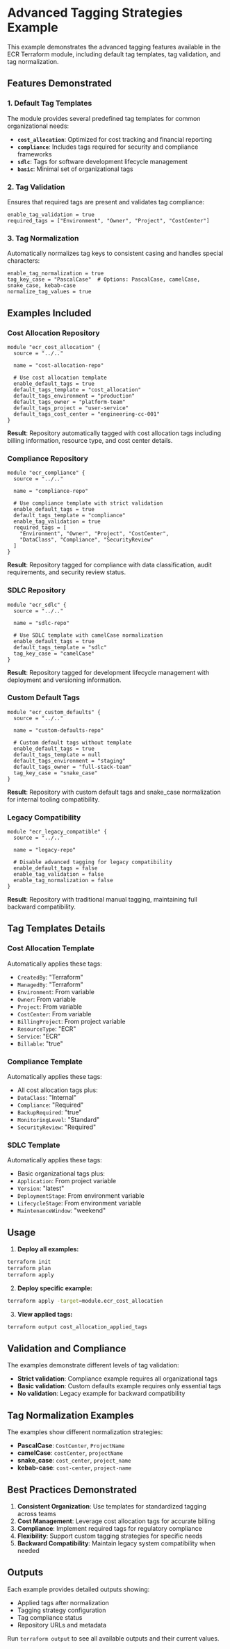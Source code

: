# Advanced Tagging Strategies Example

This example demonstrates the advanced tagging features available in the ECR Terraform module, including default tag templates, tag validation, and tag normalization.

## Features Demonstrated

### 1. Default Tag Templates

The module provides several predefined tag templates for common organizational needs:

- **`cost_allocation`**: Optimized for cost tracking and financial reporting
- **`compliance`**: Includes tags required for security and compliance frameworks
- **`sdlc`**: Tags for software development lifecycle management
- **`basic`**: Minimal set of organizational tags

### 2. Tag Validation

Ensures that required tags are present and validates tag compliance:

```hcl
enable_tag_validation = true
required_tags = ["Environment", "Owner", "Project", "CostCenter"]
```

### 3. Tag Normalization

Automatically normalizes tag keys to consistent casing and handles special characters:

```hcl
enable_tag_normalization = true
tag_key_case = "PascalCase"  # Options: PascalCase, camelCase, snake_case, kebab-case
normalize_tag_values = true
```

## Examples Included

### Cost Allocation Repository

```hcl
module "ecr_cost_allocation" {
  source = "../.."

  name = "cost-allocation-repo"

  # Use cost allocation template
  enable_default_tags = true
  default_tags_template = "cost_allocation"
  default_tags_environment = "production"
  default_tags_owner = "platform-team"
  default_tags_project = "user-service"
  default_tags_cost_center = "engineering-cc-001"
}
```

**Result**: Repository automatically tagged with cost allocation tags including billing information, resource type, and cost center details.

### Compliance Repository

```hcl
module "ecr_compliance" {
  source = "../.."

  name = "compliance-repo"

  # Use compliance template with strict validation
  enable_default_tags = true
  default_tags_template = "compliance"
  enable_tag_validation = true
  required_tags = [
    "Environment", "Owner", "Project", "CostCenter",
    "DataClass", "Compliance", "SecurityReview"
  ]
}
```

**Result**: Repository tagged for compliance with data classification, audit requirements, and security review status.

### SDLC Repository

```hcl
module "ecr_sdlc" {
  source = "../.."

  name = "sdlc-repo"

  # Use SDLC template with camelCase normalization
  enable_default_tags = true
  default_tags_template = "sdlc"
  tag_key_case = "camelCase"
}
```

**Result**: Repository tagged for development lifecycle management with deployment and versioning information.

### Custom Default Tags

```hcl
module "ecr_custom_defaults" {
  source = "../.."

  name = "custom-defaults-repo"

  # Custom default tags without template
  enable_default_tags = true
  default_tags_template = null
  default_tags_environment = "staging"
  default_tags_owner = "full-stack-team"
  tag_key_case = "snake_case"
}
```

**Result**: Repository with custom default tags and snake_case normalization for internal tooling compatibility.

### Legacy Compatibility

```hcl
module "ecr_legacy_compatible" {
  source = "../.."

  name = "legacy-repo"

  # Disable advanced tagging for legacy compatibility
  enable_default_tags = false
  enable_tag_validation = false
  enable_tag_normalization = false
}
```

**Result**: Repository with traditional manual tagging, maintaining full backward compatibility.

## Tag Templates Details

### Cost Allocation Template

Automatically applies these tags:
- `CreatedBy`: "Terraform"
- `ManagedBy`: "Terraform"
- `Environment`: From variable
- `Owner`: From variable
- `Project`: From variable
- `CostCenter`: From variable
- `BillingProject`: From project variable
- `ResourceType`: "ECR"
- `Service`: "ECR"
- `Billable`: "true"

### Compliance Template

Automatically applies these tags:
- All cost allocation tags plus:
- `DataClass`: "Internal"
- `Compliance`: "Required"
- `BackupRequired`: "true"
- `MonitoringLevel`: "Standard"
- `SecurityReview`: "Required"

### SDLC Template

Automatically applies these tags:
- Basic organizational tags plus:
- `Application`: From project variable
- `Version`: "latest"
- `DeploymentStage`: From environment variable
- `LifecycleStage`: From environment variable
- `MaintenanceWindow`: "weekend"

## Usage

1. **Deploy all examples:**
```bash
terraform init
terraform plan
terraform apply
```

2. **Deploy specific example:**
```bash
terraform apply -target=module.ecr_cost_allocation
```

3. **View applied tags:**
```bash
terraform output cost_allocation_applied_tags
```

## Validation and Compliance

The examples demonstrate different levels of tag validation:

- **Strict validation**: Compliance example requires all organizational tags
- **Basic validation**: Custom defaults example requires only essential tags
- **No validation**: Legacy example for backward compatibility

## Tag Normalization Examples

The examples show different normalization strategies:

- **PascalCase**: `CostCenter`, `ProjectName`
- **camelCase**: `costCenter`, `projectName`
- **snake_case**: `cost_center`, `project_name`
- **kebab-case**: `cost-center`, `project-name`

## Best Practices Demonstrated

1. **Consistent Organization**: Use templates for standardized tagging across teams
2. **Cost Management**: Leverage cost allocation tags for accurate billing
3. **Compliance**: Implement required tags for regulatory compliance
4. **Flexibility**: Support custom tagging strategies for specific needs
5. **Backward Compatibility**: Maintain legacy system compatibility when needed

## Outputs

Each example provides detailed outputs showing:
- Applied tags after normalization
- Tagging strategy configuration
- Tag compliance status
- Repository URLs and metadata

Run `terraform output` to see all available outputs and their current values.
